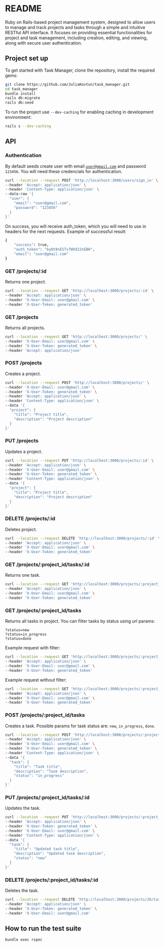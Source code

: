 # README

Ruby on Rails-based project management system, designed to allow users to manage and track projects and tasks through a simple and intuitive RESTful API interface. It focuses on providing essential functionalities for project and task management, including creation, editing, and viewing, along with secure user authentication.

## Project set up

To get started with Task Manager, clone the repository, install the required gems:

```bash
git clone https://github.com/JuliaKovtun/task_manager.git
cd task_manager
bundle install
rails db:migrate
rails db:seed
```

To run the project use <code>--dev-caching</code> for enabling caching in development environment:
```bash
rails s --dev-caching
```
## API
### Authentication

By default seeds create user with email <code>user@gmail.com</code> and password <code>123456</code>. You will need these credencials for authentication.

```bash
curl --location --request POST 'http://localhost:3000/users/sign_in' \
--header 'Accept: application/json' \
--header 'Content-Type: application/json' \
--data-raw '{
  "user": {
    "email": "user@gmail.com",
    "password": "123456"
  }
}'
```
On success, you will receive auth_token, which you will need to use in headers for the next requests. Example of successful result:
```bash
{
    "success": true,
    "auth_token": "byQt8nESTsfWVd22nEBH",
    "email": "user@gmail.com"
}
```

### GET /projects/:id
Returns one project.
```bash
curl --location --request GET 'http://localhost:3000/projects/:id' \
--header 'Accept: application/json' \
--header 'X-User-Email: user@gmail.com' \
--header 'X-User-Token: generated_token'
```

### GET /projects
Returns all projects.
```bash
curl --location --request GET 'http://localhost:3000/projects/' \
--header 'X-User-Email: user@gmail.com' \
--header 'X-User-Token: generated_token' \
--header 'Accept: application/json'
```

### POST /projects
Creates a project.
```bash
curl --location --request POST 'http://localhost:3000/projects/' \
--header 'X-User-Email: user@gmail.com' \
--header 'X-User-Token: generated_token' \
--header 'Accept: application/json' \
--header 'Content-Type: application/json' \
--data '{
  "project": {
    "title": "Project title",
    "description": "Project description"
  }
}'
```

### PUT /projects
Updates a project.
```bash
curl --location --request PUT 'http://localhost:3000/projects/:id' \
--header 'Accept: application/json' \
--header 'X-User-Email: user@gmail.com' \
--header 'X-User-Token: generated_token' \
--header 'Content-Type: application/json' \
--data '{
  "project": {
    "title": "Project title",
    "description": "Project description"
  }
}'
```

### DELETE /projects/:id
Deletes project.
```bash
curl --location --request DELETE 'http://localhost:3000/projects/:id' \
--header 'Accept: application/json' \
--header 'X-User-Email: user@gmail.com' \
--header 'X-User-Token: generated_token'
```

### GET /projects/:project_id/tasks/:id
Returns one task.
```bash
curl --location --request GET 'http://localhost:3000/projects/:project_id/tasks/:id' \
--header 'Accept: application/json' \
--header 'X-User-Email: user@gmail.com' \
--header 'X-User-Token: generated_token'
```
### GET /projects/:project_id/tasks 
Returns all tasks in project. You can filter tasks by status using url params:
```
?status=new
?status=in_progress
?status=done
```
Example request with filter:
```bash
curl --location --request GET 'http://localhost:3000/projects/:project_id/tasks?status=in_progress' \
--header 'Accept: application/json' \
--header 'X-User-Email: user@gmail.com' \
--header 'X-User-Token: generated_token'
```
Example request without filter:
```bash
curl --location --request GET 'http://localhost:3000/projects/:project_id/tasks' \
--header 'Accept: application/json' \
--header 'X-User-Email: user@gmail.com' \
--header 'X-User-Token: generated_token'
```

### POST /projects/:project_id/tasks
Creates a task.
Possible params for task status are: `new`, `in_progress`, `done`.
```bash
curl --location --request POST 'http://localhost:3000/projects/:project_id/tasks' \
--header 'Accept: application/json' \
--header 'X-User-Email: user@gmail.com' \
--header 'X-User-Token: generated_token' \
--header 'Content-Type: application/json' \
--data '{
  "task": {
    "title": "Task title",
    "description": "Task description",
    "status": "in_progress"
  }
}'
```

### PUT  /projects/:project_id/tasks/:id
Updates the task.
```bash
curl --location --request PUT 'http://localhost:3000/projects/:project_id/tasks/:id' \
--header 'Accept: application/json' \
--header 'X-User-Token: generated_token' \
--header 'X-User-Email: user@gmail.com' \
--header 'Content-Type: application/json' \
--data '{
  "task": {
    "title": "Updated task title",
    "description": "Updated task description",
    "status": "new"
  }
}'
```

### DELETE /projects/:project_id/tasks/:id
Deletes the task.
```bash
curl --location --request DELETE 'http://localhost:3000/projects/26/tasks/32' \
--header 'Accept: application/json' \
--header 'X-User-Token: generated_token' \
--header 'X-User-Email: user@gmail.com'
```

## How to run the test suite

```bash
bundle exec rspec
```




